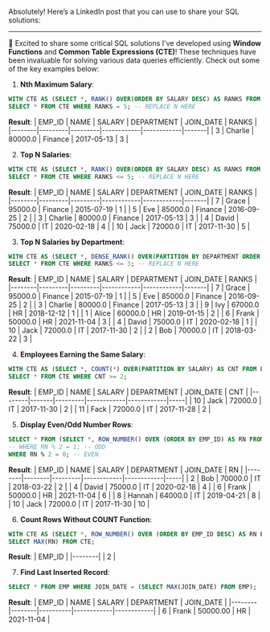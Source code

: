 
Absolutely! Here’s a LinkedIn post that you can use to share your SQL solutions:

---

🚀 Excited to share some critical SQL solutions I've developed using **Window Functions** and **Common Table Expressions (CTE)**! These techniques have been invaluable for solving various data queries efficiently. Check out some of the key examples below:

1. **Nth Maximum Salary**:
```sql
WITH CTE AS (SELECT *, RANK() OVER(ORDER BY SALARY DESC) AS RANKS FROM EMP)
SELECT * FROM CTE WHERE RANKS = 5; -- REPLACE N HERE
```
**Result**: 
| EMP_ID | NAME    | SALARY   | DEPARTMENT | JOIN_DATE  | RANKS |
|--------|---------|---------|------------|------------|-------|
| 3      | Charlie | 80000.0 | Finance    | 2017-05-13 | 3     |

2. **Top N Salaries**:
```sql
WITH CTE AS (SELECT *, RANK() OVER(ORDER BY SALARY DESC) AS RANKS FROM EMP)
SELECT * FROM CTE WHERE RANKS <= 5; -- REPLACE N HERE
```
**Result**: 
| EMP_ID | NAME    | SALARY   | DEPARTMENT | JOIN_DATE  | RANKS |
|--------|---------|---------|------------|------------|-------|
| 7      | Grace   | 95000.0 | Finance    | 2015-07-19 | 1     |
| 5      | Eve     | 85000.0 | Finance    | 2016-09-25 | 2     |
| 3      | Charlie | 80000.0 | Finance    | 2017-05-13 | 3     |
| 4      | David   | 75000.0 | IT         | 2020-02-18 | 4     |
| 10     | Jack    | 72000.0 | IT         | 2017-11-30 | 5     |

3. **Top N Salaries by Department**:
```sql
WITH CTE AS (SELECT *, DENSE_RANK() OVER(PARTITION BY DEPARTMENT ORDER BY SALARY DESC) AS RANKS FROM EMP)
SELECT * FROM CTE WHERE RANKS <= 3; -- REPLACE N HERE
```
**Result**: 
| EMP_ID | NAME    | SALARY   | DEPARTMENT | JOIN_DATE  | RANKS |
|--------|---------|---------|------------|------------|-------|
| 7      | Grace   | 95000.0 | Finance    | 2015-07-19 | 1     |
| 5      | Eve     | 85000.0 | Finance    | 2016-09-25 | 2     |
| 3      | Charlie | 80000.0 | Finance    | 2017-05-13 | 3     |
| 9      | Ivy     | 67000.0 | HR         | 2018-12-12 | 1     |
| 1      | Alice   | 60000.0 | HR         | 2019-01-15 | 2     |
| 6      | Frank   | 50000.0 | HR         | 2021-11-04 | 3     |
| 4      | David   | 75000.0 | IT         | 2020-02-18 | 1     |
| 10     | Jack    | 72000.0 | IT         | 2017-11-30 | 2     |
| 2      | Bob     | 70000.0 | IT         | 2018-03-22 | 3     |

4. **Employees Earning the Same Salary**:
```sql
WITH CTE AS (SELECT *, COUNT(*) OVER(PARTITION BY SALARY) AS CNT FROM EMP)
SELECT * FROM CTE WHERE CNT >= 2;
```
**Result**: 
| EMP_ID | NAME  | SALARY   | DEPARTMENT | JOIN_DATE  | CNT |
|--------|-------|---------|------------|------------|-----|
| 10     | Jack  | 72000.0 | IT         | 2017-11-30 | 2   |
| 11     | Fack  | 72000.0 | IT         | 2017-11-28 | 2   |

5. **Display Even/Odd Number Rows**:
```sql
SELECT * FROM (SELECT *, ROW_NUMBER() OVER (ORDER BY EMP_ID) AS RN FROM EMP) TEMP
-- WHERE RN % 2 = 1; -- ODD
WHERE RN % 2 = 0; -- EVEN
```
**Result**:
| EMP_ID | NAME   | SALARY   | DEPARTMENT | JOIN_DATE  | RN  |
|--------|--------|---------|------------|------------|-----|
| 2      | Bob    | 70000.0 | IT         | 2018-03-22 | 2   |
| 4      | David  | 75000.0 | IT         | 2020-02-18 | 4   |
| 6      | Frank  | 50000.0 | HR         | 2021-11-04 | 6   |
| 8      | Hannah | 64000.0 | IT         | 2019-04-21 | 8   |
| 10     | Jack   | 72000.0 | IT         | 2017-11-30 | 10  |


6. **Count Rows Without COUNT Function**:
```sql
WITH CTE AS (SELECT *, ROW_NUMBER() OVER (ORDER BY EMP_ID DESC) AS RN FROM EMP)
SELECT MAX(RN) FROM CTE;
```
**Result**:
| EMP_ID | 
|--------|
| 2      |

7. **Find Last Inserted Record**:
```sql
SELECT * FROM EMP WHERE JOIN_DATE = (SELECT MAX(JOIN_DATE) FROM EMP);
```
**Result**:
| EMP_ID | NAME   | SALARY    | DEPARTMENT | JOIN_DATE  |
|--------|--------|----------|------------|------------|
| 6      | Frank  | 50000.00 | HR         | 2021-11-04 |

